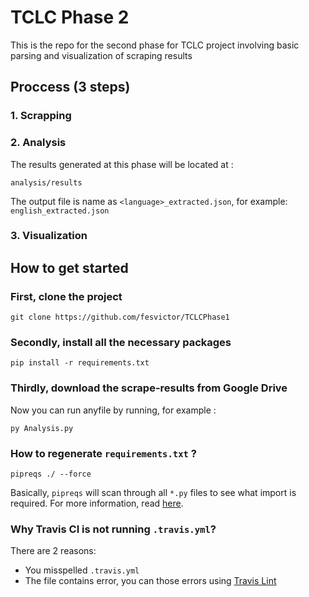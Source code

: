 # TCLC Phase 2
This is the repo for the second phase for TCLC project
involving basic parsing and visualization of scraping results

## Proccess (3 steps)
### 1. Scrapping
### 2. Analysis
The results generated at this phase will be located at :
```
analysis/results
```
The output file is name as `<language>_extracted.json`, for example: `english_extracted.json`

### 3. Visualization


## How to get started
### First, clone the project
```
git clone https://github.com/fesvictor/TCLCPhase1
```
### Secondly, install all the necessary packages 
```
pip install -r requirements.txt
```
### Thirdly, download the scrape-results from Google Drive
Now you can run anyfile by running, for example :
```
py Analysis.py
```

### How to regenerate `requirements.txt` ?
```
pipreqs ./ --force
```
Basically, `pipreqs` will scan through all `*.py` files to see what import is required. For more information, read [here](http://www.idiotinside.com/2015/05/10/python-auto-generate-requirements-txt/).


### Why Travis CI is not running `.travis.yml`?
There are 2 reasons:
- You misspelled `.travis.yml`
- The file contains error, you can those errors using [Travis Lint](https://lint.travis-ci.org/)